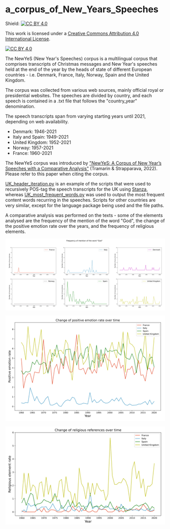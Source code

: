 # a_corpus_of_New_Years_Speeches

Shield: [![CC BY 4.0][cc-by-shield]][cc-by]

This work is licensed under a
[Creative Commons Attribution 4.0 International License][cc-by].

[![CC BY 4.0][cc-by-image]][cc-by]

[cc-by]: http://creativecommons.org/licenses/by/4.0/
[cc-by-image]: https://i.creativecommons.org/l/by/4.0/88x31.png
[cc-by-shield]: https://img.shields.io/badge/License-CC%20BY%204.0-lightgrey.svg

The NewYeS (New Year's Speeches) corpus is a multilingual corpus that comprises transcripts of Christmas messages and New Year's speeches held at the end of the year by the heads of state of different European countries - i.e. Denmark, France, Italy, Norway, Spain and the United Kingdom. 

The corpus was collected from various web sources, mainly official royal or presidential websites. The speeches are divided by country, and each speech is contained in a .txt file that follows the "country_year" denomination. 

The speech transcripts span from varying starting years until 2021, depending on web availability.
- Denmark: 1946-2021
- Italy and Spain: 1949-2021
- United Kingdom: 1952-2021
- Norway: 1957-2021
- France: 1960-2021

The NewYeS corpus was introduced by ["NewYeS: A Corpus of New Year’s Speeches with a Comparative Analysis"](http://www.lrec-conf.org/proceedings/lrec2022/workshops/PoliticalNLP/2022.politicalnlp-1.0.pdf) (Tramarin & Strapparava, 2022). Please refer to this paper when citing the corpus.

[UK_header_iteration.py](https://github.com/annatramarin/a_corpus_of_New_Years_Speeches/blob/main/UK_header_iteration.py) is an example of the scripts that were used to recursively POS-tag the speech transcripts for the UK using [Stanza](https://stanfordnlp.github.io/stanza/), whereas [UK_most_frequent_words.py](https://github.com/annatramarin/a_corpus_of_New_Years_Speeches/blob/main/UK_most_frequent_words.py) was used to output the most frequent content words recurring in the speeches. Scripts for other countries are very similar, except for the language package being used and the file paths.

A comparative analysis was performed on the texts - some of the elements analysed are the frequency of the mention of the word "God", the change of the positive emotion rate over the years, and the frequency of religious elements.

![god_mentions.PNG](god_mentions.PNG)

![positive_emotion.PNG](positive_emotion.PNG)

![religious_elements.PNG](religious_elements.PNG)
